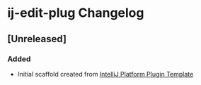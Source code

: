 <!-- Keep a Changelog guide -> https://keepachangelog.com -->

# ij-edit-plug Changelog

## [Unreleased]
### Added
- Initial scaffold created from [IntelliJ Platform Plugin Template](https://github.com/JetBrains/intellij-platform-plugin-template)
